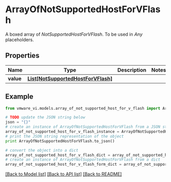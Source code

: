 # ArrayOfNotSupportedHostForVFlash

A boxed array of *NotSupportedHostForVFlash*. To be used in *Any* placeholders. 

## Properties
Name | Type | Description | Notes
------------ | ------------- | ------------- | -------------
**value** | [**List[NotSupportedHostForVFlash]**](NotSupportedHostForVFlash.md) |  | 

## Example

```python
from vmware_vi.models.array_of_not_supported_host_for_v_flash import ArrayOfNotSupportedHostForVFlash

# TODO update the JSON string below
json = "{}"
# create an instance of ArrayOfNotSupportedHostForVFlash from a JSON string
array_of_not_supported_host_for_v_flash_instance = ArrayOfNotSupportedHostForVFlash.from_json(json)
# print the JSON string representation of the object
print ArrayOfNotSupportedHostForVFlash.to_json()

# convert the object into a dict
array_of_not_supported_host_for_v_flash_dict = array_of_not_supported_host_for_v_flash_instance.to_dict()
# create an instance of ArrayOfNotSupportedHostForVFlash from a dict
array_of_not_supported_host_for_v_flash_form_dict = array_of_not_supported_host_for_v_flash.from_dict(array_of_not_supported_host_for_v_flash_dict)
```
[[Back to Model list]](../README.md#documentation-for-models) [[Back to API list]](../README.md#documentation-for-api-endpoints) [[Back to README]](../README.md)


